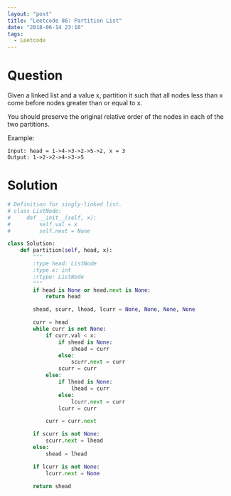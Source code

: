 ```yaml
---
layout: "post"
title: "Leetcode 86: Partition List"
date: "2018-06-14 23:10"
tags:
  - Leetcode
---
```


# Question
Given a linked list and a value x, partition it such that all nodes less than x come before nodes greater than or equal to x.

You should preserve the original relative order of the nodes in each of the two partitions.

Example:

```
Input: head = 1->4->3->2->5->2, x = 3
Output: 1->2->2->4->3->5
```

# Solution
```python
# Definition for singly-linked list.
# class ListNode:
#     def __init__(self, x):
#         self.val = x
#         self.next = None

class Solution:
    def partition(self, head, x):
        """
        :type head: ListNode
        :type x: int
        :rtype: ListNode
        """
        if head is None or head.next is None:
            return head

        shead, scurr, lhead, lcurr = None, None, None, None

        curr = head
        while curr is not None:
            if curr.val < x:
                if shead is None:
                    shead = curr
                else:
                    scurr.next = curr
                scurr = curr
            else:
                if lhead is None:
                    lhead = curr
                else:
                    lcurr.next = curr
                lcurr = curr

            curr = curr.next

        if scurr is not None:
            scurr.next = lhead
        else:
            shead = lhead

        if lcurr is not None:
            lcurr.next = None

        return shead

```
